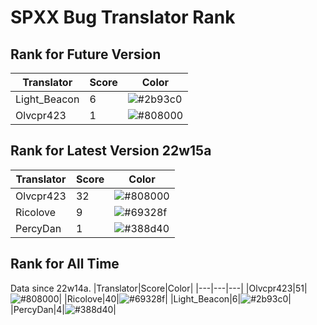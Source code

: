 # SPXX Bug Translator Rank
## Rank for Future Version
|Translator|Score|Color|
|---|---|---|
|Light_Beacon|6|![#2b93c0](https://via.placeholder.com/15/2b93c0/000000?text=+)|
|Olvcpr423|1|![#808000](https://via.placeholder.com/15/808000/000000?text=+)|
## Rank for Latest Version 22w15a
|Translator|Score|Color|
|---|---|---|
|Olvcpr423|32|![#808000](https://via.placeholder.com/15/808000/000000?text=+)|
|Ricolove|9|![#69328f](https://via.placeholder.com/15/69328f/000000?text=+)|
|PercyDan|1|![#388d40](https://via.placeholder.com/15/388d40/000000?text=+)|
## Rank for All Time
Data since 22w14a.
|Translator|Score|Color|
|---|---|---|
|Olvcpr423|51|![#808000](https://via.placeholder.com/15/808000/000000?text=+)|
|Ricolove|40|![#69328f](https://via.placeholder.com/15/69328f/000000?text=+)|
|Light_Beacon|6|![#2b93c0](https://via.placeholder.com/15/2b93c0/000000?text=+)|
|PercyDan|4|![#388d40](https://via.placeholder.com/15/388d40/000000?text=+)|